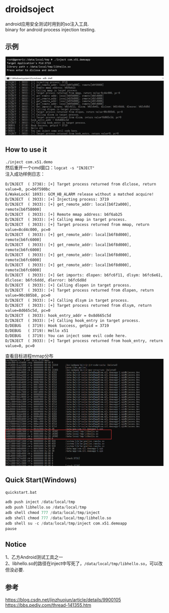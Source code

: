 # droidsoject
android应用安全测试时用到的so注入工具.  
binary for android process injection testing.  

## 示例
![avatar](com.x51.demo.png)
## How to use it  
```./inject com.x51.demo```  
然后重开一个cmd窗口：```logcat -s "INJECT"```  
注入成功样例日志：  
```D/INJECT  ( 3738): [+] Calling dlclose in target process.
D/INJECT  ( 3738): [+] Target process returned from dlclose, return value=0, pc=b6f590bc
E/WakeLock( 1893): GCM_HB_ALARM release without a matched acquire!
D/INJECT  ( 3933): [+] Injecting process: 3719
D/INJECT  ( 3933): [+] get_remote_addr: local[b6f2a000], remote[b6f58000]
D/INJECT  ( 3933): [+] Remote mmap address: b6f6ab25
D/INJECT  ( 3933): [+] Calling mmap in target process.
D/INJECT  ( 3933): [+] Target process returned from mmap, return value=8cd4c000, pc=0
D/INJECT  ( 3933): [+] get_remote_addr: local[b6f8d000], remote[b6fc6000]
D/INJECT  ( 3933): [+] get_remote_addr: local[b6f8d000], remote[b6fc6000]
D/INJECT  ( 3933): [+] get_remote_addr: local[b6f8d000], remote[b6fc6000]
D/INJECT  ( 3933): [+] get_remote_addr: local[b6f8d000], remote[b6fc6000]
D/INJECT  ( 3933): [+] Get imports: dlopen: b6fc6f11, dlsym: b6fc6e61, dlclose: b6fc6ddd, dlerror: b6fc6d8d
D/INJECT  ( 3933): [+] Calling dlopen in target process.
D/INJECT  ( 3933): [+] Target process returned from dlopen, return value=90c805b8, pc=0
D/INJECT  ( 3933): [+] Calling dlsym in target process.
D/INJECT  ( 3933): [+] Target process returned from dlsym, return value=8d665c5d, pc=0
D/INJECT  ( 3933): hook_entry_addr = 0x8d665c5d
D/INJECT  ( 3933): [+] Calling hook_entry in target process.
D/DEBUG   ( 3719): Hook Success, getpid = 3719
D/DEBUG   ( 3719): Hello x51
D/DEBUG   ( 3719): You can inject some evil code here.
D/INJECT  ( 3933): [+] Target process returned from hook_entry, return value=0, pc=0
```  
查看目标进程mmap分布
![avatar](mmap.png)
## Quick Start(Windows)  
```quickstart.bat``` 
```adb shell su -c setenforce 0
adb push inject /data/local/tmp
adb push libhello.so /data/local/tmp
adb shell chmod 777 /data/local/tmp/inject
adb shell chmod 777 /data/local/tmp/libhello.so
adb shell su -c /data/local/tmp/inject com.x51.demoapp
pause
```  
## Notice
1、乙方Android测试工具之一  
2、libhello.so的路径在inject中写死了，```/data/local/tmp/libhello.so```，可以改但没必要.  
## 参考  
https://blog.csdn.net/jinzhuojun/article/details/9900105  
https://bbs.pediy.com/thread-141355.htm
